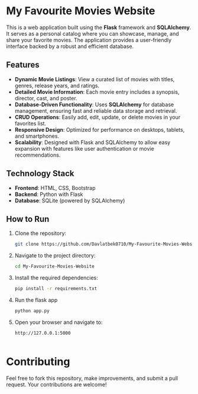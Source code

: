 # My Favourite Movies Website

This is a web application built using the **Flask** framework and **SQLAlchemy**. It serves as a personal catalog where you can showcase, manage, and share your favorite movies. The application provides a user-friendly interface backed by a robust and efficient database.

## Features
- **Dynamic Movie Listings**: View a curated list of movies with titles, genres, release years, and ratings.
- **Detailed Movie Information**: Each movie entry includes a synopsis, director, cast, and poster.
- **Database-Driven Functionality**: Uses **SQLAlchemy** for database management, ensuring fast and reliable data storage and retrieval.
- **CRUD Operations**: Easily add, edit, update, or delete movies in your favorites list.
- **Responsive Design**: Optimized for performance on desktops, tablets, and smartphones.
- **Scalability**: Designed with Flask and SQLAlchemy to allow easy expansion with features like user authentication or movie recommendations.

## Technology Stack
- **Frontend**: HTML, CSS, Bootstrap
- **Backend**: Python with Flask
- **Database**: SQLite (powered by SQLAlchemy)

## How to Run
1. Clone the repository:
   ```bash
   git clone https://github.com/Davlatbek0710/My-Favourite-Movies-Website.git
2. Navigate to the project directory:
   ```bash
   cd My-Favourite-Movies-Website
3. Install the required dependencies:
   ```bash
   pip install -r requirements.txt
4. Run the flask app
   ```bash
   python app.py
5. Open your browser and navigate to:
   ```
   http://127.0.0.1:5000


# Contributing

Feel free to fork this repository, make improvements, and submit a pull request. Your contributions are welcome!
